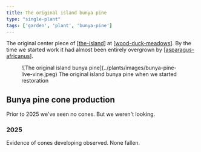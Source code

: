 ```yaml
---
title: The original island bunya pine
type: "single-plant"
tags: ['garden', 'plant', 'bunya-pine']
---
```




The original center piece of [[the-island]] at [[wood-duck-meadows]]. By the time we started work it had almost been entirely overgrown by [[asparagus-africanus]]. 

<figure markdown>
![The original island bunya pine](../plants/images/bunya-pine-live-vine.jpeg)
<caption>The original island bunya pine when we started restoration</caption>
</figure>

## Bunya pine cone production

Prior to 2025 we've seen no cones. But we weren't looking.

### 2025

Evidence of cones developing observed. None fallen.

[//begin]: # "Autogenerated link references for markdown compatibility"
[the-island]: ../the-island "The Island"
[wood-duck-meadows]: ../wood-duck-meadows "Wood duck meadows"
[asparagus-africanus]: ../plants/asparagus-africanus "Asparagus africanus (Climbing asparagus fern)"
[//end]: # "Autogenerated link references"